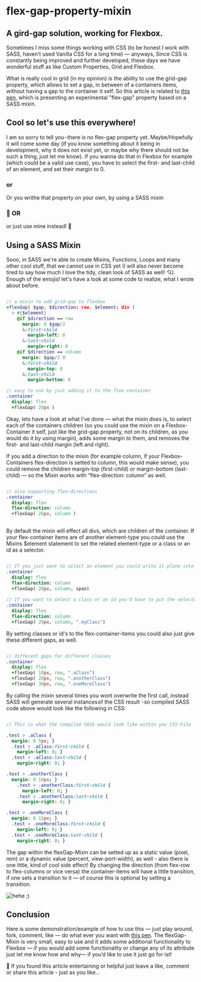 # flex-gap-property-mixin

## A gird-gap solution, working for Flexbox.

Sometimes I miss some things working with CSS (to be honest I work with SASS, haven’t used Vanilla CSS for a long time) — anyways, Since CSS is constantly being improved and further developed, these days we have wonderful stuff as like Custom Properties, Grid and Flexbox.

What is really cool in grid (in my opinion) is the ability to use the grid-gap property, which allows to set a gap, in between of a containers items, without having a gap to the container it self. So this article is related to [this pen](https://codepen.io/lazercaveman/pen/bGbMZgd), which is presenting an experimental "flex-gap" property based on a SASS mixin.

## Cool so let's use this everywhere!

I am so sorry to tell you - there is no flex-gap property yet. Maybe/Hopefully it will come some day (if you know something about it being in development, why it does not exist yet, or maybe why there should not be such a thing, just let me know). If you wanna do that in Flexbox for example (which could be a valid use case), you have to select the first- and last-child of an element, and set their margin to 0.

### or

Or you writhe that property on your own, by using a SASS mixin

### 🙌  OR

or just use mine instead! 🎉

## Using a SASS Mixin

Sooo, in SASS we're able to create Mixins, Functions, Loops and many other cool stuff, that we cannot use in CSS yet (I will also never become tired to say how much I love the tidy, clean look of SASS as well! 💘). Enough of the emojis! let's have a look at some code to realize, what I wrote about before.

```sass

// a mixin to add grid-gap to flexbox
=flexGap( $gap, $direction: row, $element: div )
  > #{$element}
    @if $direction == row
      margin: 0 $gap/2
      &:first-child
        margin-left: 0
      &:last-child
        margin-right: 0
    @if $direction == column
      margin: $gap/2 0
      &:first-child
        margin-top: 0
      &:last-child
        margin-bottom: 0

// easy to use by just adding it to the flex-container
.container
  display: flex
  +flexGap( 20px )

```

Okay, lets have a look at what I’ve done — what the mixin does is, to select each of the containers children (so you could use the mixin on a Flexbox-Container it self, just like the grid-gap property, not on its children, as you would do it by using margin), adds some margin to them, and removes the first- and last-child margin (left and right).

If you add a direction to the mixin (for example column, if your Flexbox-Containers flex-direction is setted to column, this would make sense), you could remove the children margin-top (first-child) or margin-bottom (last-child) — so the Mixin works with “flex-direction: column” as well.

```sass

// also supporting flex-directions
.container
  display: flex
  flex-direction: column
  +flexGap( 20px, column )
	
```

By default the mixin will effect all divs, which are children of the container. If your flex-container items are of another element-type you could use the Mixins $element statement to set the related element-type or a class or an id as a selector.

```sass

// If you just want to select an element you could write it plane into the mixin.
.container
  display: flex
  flex-direction: column
  +flexGap( 20px, column, span)
	
// If you want to select a class or an id you'd have to put the selector into quote marks.
.container
  display: flex
  flex-direction: column
  +flexGap( 20px, column, ".myClass")

```

By setting classes or id's to the flex-container-items you could also just give these different gaps, as well.

```sass

// different gaps for different classes
.container
  display: flex
  +flexGap( 10px, row, ".aClass")
  +flexGap( 20px, row, ".anotherClass")
  +flexGap( 30px, row, ".oneMoreClass")

```

By calling the mixin several times you wont overwrite the first call, instead SASS will generate several instances of the CSS result - so compiled SASS code above would look like the following in CSS:

```sass

// This is what the compiled SASS would look like within you CSS-File

.test > .aClass {
  margin: 0 5px; }
  .test > .aClass:first-child {
    margin-left: 0; }
  .test > .aClass:last-child {
    margin-right: 0; }

.test > .anotherClass {
  margin: 0 10px; }
    .test > .anotherClass:first-child {
      margin-left: 0; }
    .test > .anotherClass:last-child {
      margin-right: 0; }

.test > .oneMoreClass {
  margin: 0 15px; }
  .test > .oneMoreClass:first-child {
    margin-left: 0; }
  .test > .oneMoreClass:last-child {
    margin-right: 0; }

```

The gap within the flexGap-Mixin can be setted up as a static value (pixel, rem) or a dynamic value (percent, view-port-width), as well - also there is one little, kind of cool side effect! By changing the direction (from flex-row to flex-columns or vice versa) the container-items will have a little transition, if one sets a transition to it — of course this is optional by setting a transition.

![hehe ;)](https://media.giphy.com/media/VGs4AxrJBk9aw/giphy.gif)



## Conclusion

Here is some demonstration/example of how to use this — just play around, fork, comment, like — do what ever you want with [this pen](https://codepen.io/lazercaveman/pen/bGbMZgd). The flexGap-Mixin is very small, easy to use and it adds some additional functionality to Flexbox — if you would add some functionality or change any of its attribute just let me know how and why— if you’d like to use it just go for ist!

👏 If you found this article entertaining or helpful just leave a like, comment or share this article - just as you like...
